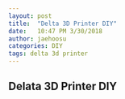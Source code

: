 ```yaml
---
layout: post
title:  "Delta 3D Printer DIY"
date:   10:47 PM 3/30/2018
author: jaehoosu
categories: DIY
tags: delta 3d printer
---
```

## Delata 3D Printer DIY


